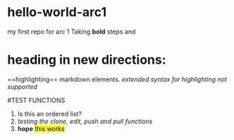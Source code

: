 # hello-world-arc1
my first repo for arc 1
Taking **bold** steps and 
# heading in new directions: 
==highlighting== markdown elements.
*extended syntax for highlighting not supported*

#TEST FUNCTIONS

1. Is this an ordered list?
2. *testing the clone, edit, push and pull functions*
3. **hope** <mark>this works</mark>